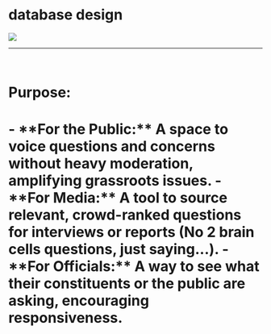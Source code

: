 <h1>database design</h1>
  <img src="https://github.com/user-attachments/assets/350b1a93-7ec9-4bdd-8c4b-76438d82b6d5">
<hr><br>

<h1>Purpose:<h1> 
- **For the Public:** A space to voice questions and concerns without heavy moderation, amplifying grassroots issues.  
- **For Media:** A tool to source relevant, crowd-ranked questions for interviews or reports (No 2 brain cells questions, just saying...).  
- **For Officials:** A way to see what their constituents or the public are asking, encouraging responsiveness.  
